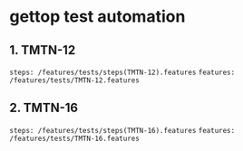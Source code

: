 # gettop test automation

## 1. TMTN-12
```steps: /features/tests/steps(TMTN-12).features```
```features: /features/tests/TMTN-12.features```
   
## 2. TMTN-16
```steps: /features/tests/steps(TMTN-16).features```
```features: /features/tests/TMTN-16.features```